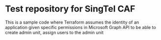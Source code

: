 # Test repository for  SingTel CAF
This is a sample code where Terraform assumes the identity of an application given specific permissions in Microsoft Graph API to be able to create admin unit, assign users to the admin unit